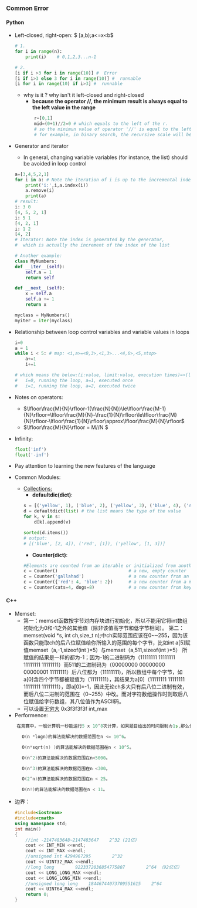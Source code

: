 ### Common Error
#### Python
* Left-closed, right-open: $ [a,b)\;a<=x<b$
    ```python
    # 1.
    for i in range(n):
        print(i)    # 0,1,2,3...n-1

    # 2. 
    [i if i >3 for i in range(10)] #  Error
    [i if i>3 else 3 for i in range(10)] #  runnable
    [i for i in range(10) if i>3] #  runnable
    ```
    * why is it ? why isn't it left-closed and right-closed
        *  __because the operator $//$, the minimum result is always equal to the left value in the range__
        ```python
            r=[0,1]
            mid=(0+1)//2=0 # which equals to the left of the r.
            # so the minimun value of operator '//' is equal to the left value in the range
            # for example, in binary search, the recursive scale will be (l,mid) (mid,r)
        ```
* Generator and iterator
    * In general, changing variable variables (for instance, the list) should be avoided in loop control
    ```python
    a=[3,4,5,2,1]
    for i in a: # Note the iteration of i is up to the incremental index of the list, i.e. 【i=a[idx++], where idx increments one by one】
        print('i:',i,a.index(i))
        a.remove(i)
        print(a)
    # result:
    i: 3 0
    [4, 5, 2, 1]
    i: 5 1
    [4, 2, 1]
    i: 1 2
    [4, 2]
    # Iterator: Note the index is generated by the generator,
    #  which is actually the increment of the index of the list

    # Another example:
    class MyNumbers:
    def __iter__(self):
        self.a = 1
        return self
    
    def __next__(self):
        x = self.a
        self.a += 1
        return x
    
    myclass = MyNumbers()
    myiter = iter(myclass)
    ```
* Relationship between loop control variables and variable values in loops
    ```python
    i=0
    a = 1
    while i < 5: # map: <i,a>=<0,3>,<1,3>...<4,6>,<5,stop>
        a+=1
        i+=1
    
    # which means the below:(i:value, limit:value, execution times)=>(limit:2, times:limit-i_0=2)
    #   i=0, running the loop, a=1, executed once
    #   i=1, running the loop, a=2, executed twice

    ```
* Notes on operators:
    * $\lfloor\frac{M}{N}\rfloor-1(\frac{N}{N})\le\lfloor\frac{M-1}{N}\rfloor=\lfloor\frac{M}{N}-\frac{1}{N}\rfloor\le\lfloor\frac{M}{N}\rfloor-\lfloor\frac{1}{N}\rfloor\approx\lfloor\frac{M}{N}\rfloor$
    * $\lfloor\frac{M}{N}\rfloor = M//N $

* Infinity:
    ```python
    float('inf')
    float('-inf')
    ```


* Pay attention to learning the new features of the language



* Common Modules:
    * <a href='https://docs.python.org/3/library/collections.html'>Collections:</a>
        * __defaultdic(dict)__:
        ```python
        s = [('yellow', 1), ('blue', 2), ('yellow', 3), ('blue', 4), ('red', 1)]
        d = defaultdict(list) # the list means the type of the value
        for k, v in s:
            d[k].append(v)

        sorted(d.items())
        # output: 
        # [('blue', [2, 4]), ('red', [1]), ('yellow', [1, 3])]
        ```
        * __Counter(dict)__:
        ```python
        #Elements are counted from an iterable or initialized from another mapping (or counter):
        c = Counter()                           # a new, empty counter
        c = Counter('gallahad')                 # a new counter from an iterable
        c = Counter({'red': 4, 'blue': 2})      # a new counter from a mapping
        c = Counter(cats=4, dogs=8)             # a new counter from keyword args
        ```



#### __C++__
* Memset:
    * 第一：memset函数按字节对内存块进行初始化，所以不能用它将int数组初始化为0和-1之外的其他值（除非该值高字节和低字节相同）。
第二：memset(void *s, int ch,size_t n);中ch实际范围应该在0~~255，因为该函数只能取ch的后八位赋值给你所输入的范围的每个字节，比如int a[5]赋值memset（a,-1,sizeof(int )*5）与memset（a,511,sizeof(int )*5） 所赋值的结果是一样的都为-1；因为-1的二进制码为（11111111 11111111 11111111 11111111）而511的二进制码为（00000000 00000000 00000001 11111111）后八位都为（11111111)，所以数组中每个字节，如a[0]含四个字节都被赋值为（11111111），其结果为a[0]（11111111 11111111 11111111 11111111），即a[0]=-1，因此无论ch多大只有后八位二进制有效，而后八位二进制的范围在（0~255）中改。而对字符数组操作时则取后八位赋值给字符数组，其八位值作为ASCII码。
    * 可以设置<a href='https://www.cnblogs.com/LLGemini/p/4309660.html'>无穷大</a> 0x3f3f3f3f int_max
* Performence:
```c++
    在竞赛中，一般计算机一秒能运行5 x 10^8次计算，如果题目给出的时间限制カ1s,那么你选择的算法执行的计算次数最多应该在10^8量级才有可能解决这个题目。一般 O(n)的算法能解决的数据范围在n < 10^8。

      O(n *logn)的算法能解决的数据范围在n <= 10^6。

      O(n*sqrt(n) )的算法能解决的数据范围在n < 10^5。

      O(n^2)的算法能解决的数据范围在n<5000。

      O(n^3)的算法能解决的数据范围在n <300。

      O(2^n)的算法能解决的数据范围在n < 25。

      O(n!)的算法能解决的数据范围在n < 11。
```


* 边界：
    ```c++
    #include<iostream>
    #include<cmath>
    using namespace std;
    int main()
    {
        //int -2147483648~2147483647    2^32 (21亿)
        cout << INT_MIN <<endl;
        cout << INT_MAX <<endl;
        //unsigned int 4294967295        2^32
        cout << UINT32_MAX <<endl;
        //long long        9223372036854775807        2^64 （92亿亿）
        cout << LONG_LONG_MAX <<endl;
        cout << LONG_LONG_MIN <<endl;
        //unsigned long long    18446744073709551615    2^64
        cout << UINT64_MAX <<endl;
        return 0;
    }
    ```